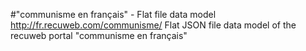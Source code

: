 #"communisme en français" - Flat file data model
http://fr.recuweb.com/communisme/
Flat JSON file data model of the recuweb portal "communisme en français"
